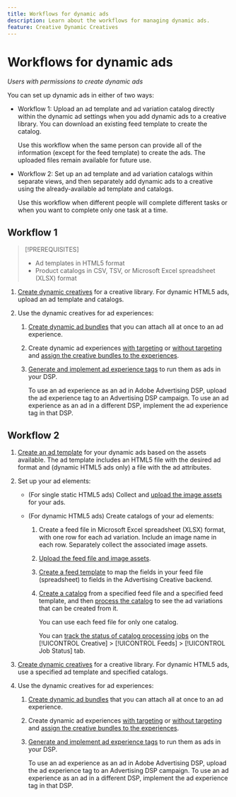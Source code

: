 ```yaml
---
title: Workflows for dynamic ads
description: Learn about the workflows for managing dynamic ads.
feature: Creative Dynamic Creatives
---
```

# Workflows for dynamic ads

*Users with permissions to create dynamic ads*

You can set up dynamic ads in either of two ways:

* Workflow 1: Upload an ad template and ad variation catalog directly within the dynamic ad settings when you add dynamic ads to a creative library. You can download an existing feed template to create the catalog.

  Use this workflow when the same person can provide all of the information (except for the feed template) to create the ads. The uploaded files remain available for future use.

* Workflow 2: Set up an ad template and ad variation catalogs within separate views, and then separately add dynamic ads to a creative using the already-available ad template and catalogs.

  Use this workflow when different people will complete different tasks or when you want to complete only one task at a time.

## Workflow 1

>[!PREREQUISITES]
>
>* Ad templates in HTML5 format
>* Product catalogs in CSV, TSV, or Microsoft Excel spreadsheet (XLSX) format

1. [Create dynamic creatives](/help/creative/creative-libraries/creative-add-dynamic.md) for a creative library. For dynamic HTML5 ads, upload an ad template and catalogs.

1. Use the dynamic creatives for ad experiences:

   1. [Create dynamic ad bundles](/help/creative/creative-libraries/bundle-manage.md) that you can attach all at once to an ad experience.
   
   1. Create dynamic ad experiences [with targeting](/help/creative/experiences/experience-create-targeting.md) or [without targeting](/help/creative/experiences/experience-create-no-targeting.md) and [assign the creative bundles to the experiences](/help/creative/experiences/experience-assign-creative-bundles.md).
   
   1. [Generate and implement ad experience tags](/help/creative/experiences/experience-tag-export.md) to run them as ads in your DSP.

      To use an ad experience as an ad in Adobe Advertising DSP, upload the ad experience tag to an Advertising DSP campaign. To use an ad experience as an ad in a different DSP, implement the ad experience tag in that DSP.

## Workflow 2

1. [Create an ad template](/help/creative/ad-templates/ad-template-manage.md) for your dynamic ads based on the assets available. The ad template includes an HTML5 file with the desired ad format and (dynamic HTML5 ads only) a file with the ad attributes.

1. Set up your ad elements:

   * (For single static HTML5 ads) Collect and [upload the image assets](/help/creative/feeds/asset-manage.md) for your ads.

   * (For dynamic HTML5 ads) Create catalogs of your ad elements:

     1. Create a feed file in Microsoft Excel spreadsheet (XLSX) format, with one row for each ad variation. Include an image name in each row. Separately collect the associated image assets.

     1. [Upload the feed file and image assets](/help/creative/feeds/asset-manage.md).
   
     1. [Create a feed template](/help/creative/feeds/feed-template-manage.md) to map the fields in your feed file (spreadsheet) to fields in the Advertising Creative backend.

     1. [Create a catalog](/help/creative/feeds/catalog-manage.md#feed-catalog-create) from a specified feed file and a specified feed template, and then [process the catalog](/help/creative/feeds/catalog-manage.md#feed-catalog-process) to see the ad variations that can be created from it.

        You can use each feed file for only one catalog.

        You can [track the status of catalog processing jobs](/help/creative/feeds/job-status-track.md) on the [!UICONTROL Creative] > [!UICONTROL Feeds] > [!UICONTROL Job Status] tab.

1. [Create dynamic creatives](/help/creative/creative-libraries/creative-add-dynamic.md) for a creative library. For dynamic HTML5 ads, use a specified ad template and specified catalogs.

1. Use the dynamic creatives for ad experiences:

   1. [Create dynamic ad bundles](/help/creative/creative-libraries/bundle-manage.md) that you can attach all at once to an ad experience.
   
   1. Create dynamic ad experiences [with targeting](/help/creative/experiences/experience-create-targeting.md) or [without targeting](/help/creative/experiences/experience-create-no-targeting.md) and [assign the creative bundles to the experiences](/help/creative/experiences/experience-assign-creative-bundles.md).
   
   1. [Generate and implement ad experience tags](/help/creative/experiences/experience-tag-export.md) to run them as ads in your DSP.

      To use an ad experience as an ad in Adobe Advertising DSP, upload the ad experience tag to an Advertising DSP campaign. To use an ad experience as an ad in a different DSP, implement the ad experience tag in that DSP.
